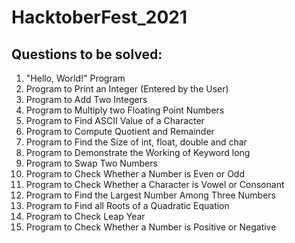 # HacktoberFest_2021

## Questions to be solved:

  1.  "Hello, World!" Program
  2.  Program to Print an Integer (Entered by the User)
  3.  Program to Add Two Integers
  4.  Program to Multiply two Floating Point Numbers
  5.  Program to Find ASCII Value of a Character
  6.  Program to Compute Quotient and Remainder
  7.  Program to Find the Size of int, float, double and char
  8.  Program to Demonstrate the Working of Keyword long
  9.  Program to Swap Two Numbers
  10. Program to Check Whether a Number is Even or Odd
  11. Program to Check Whether a Character is Vowel or Consonant
  12. Program to Find the Largest Number Among Three Numbers
  13. Program to Find all Roots of a Quadratic Equation
  14. Program to Check Leap Year
  15. Program to Check Whether a Number is Positive or Negative
